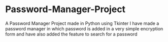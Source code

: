 # Password-Manager-Project
A Password Manager Project made in Python using Tkinter
I have made a password manager in which password is added in a very simple encryption form and have also added the feature to search for a password
